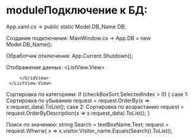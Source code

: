 # moduleПодключение к БД:
App.xaml.cs -> public static Model.DB_Name DB;

Создание подключения:
MainWindow.cs -> App.DB = new Model.DB_Name();

Обработчик отключения:
App.Current.Shutdown();

Отображение данных:
 <ListView >
     <ListView.View>
         <GridView>
             <GridViewColumn Header="1 значение" DisplayMemberBinding="{Binding Table_name.Stolbec_name}"/>
             <GridViewColumn Header="2 значение"/>
             <GridViewColumn Header="3 значение"/>
             <GridViewColumn Header="4 значение"/>
             
         </GridView>
     </ListView.View>
 </ListView>

Сортировка по категориям:
if (checkBoxSort.SelectedIndex > 0)
{
	case 1:
		Сортировка по убыванию
		request = request.OrderBy(x => x.request_data).ToList();
	case 2:
		Сортировка по возрастанию
		request = request.OrderByDescription(x => x.request_data).ToList();
}

Поиск по значению:
string Search = textBoxName.Text;
request = request.Whwrw( x => x.visitor.Visitor_name.Equals(Search)).ToList();






